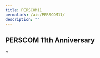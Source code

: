 ```yaml
---
title: PERSCOM11
permalink: /ais/PERSCOM11/
description: ""
---
```

## PERSCOM 11th Anniversary

<image src="/images/PERSCOM11_RSC/P11_LOGO.png" alt="p11 logo" width="10" />

